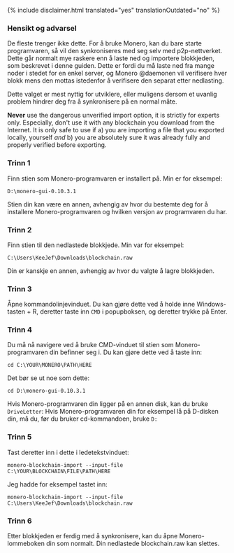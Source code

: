{% include disclaimer.html translated="yes" translationOutdated="no" %}

### Hensikt og advarsel

De fleste trenger ikke dette. For å bruke Monero, kan du bare starte
programvaren, så vil den synkroniseres med seg selv med
p2p-nettverket. Dette går normalt mye raskere enn å laste ned og importere
blokkjeden, som beskrevet i denne guiden. Dette er fordi du må laste ned fra
mange noder i stedet for en enkel server, og Monero @daemonen vil verifisere
hver blokk mens den mottas istedenfor å verifisere den separat etter
nedlasting.

Dette valget er mest nyttig for utviklere, eller muligens dersom et uvanlig
problem hindrer deg fra å synkronisere på en normal måte.

**Never** use the dangerous unverified import option, it is strictly for experts only. Especially, don't use it with any blockchain you download from the Internet. It is only safe to use if a) you are importing a file that you exported locally, yourself *and* b) you are absolutely sure it was already fully and properly verified before exporting.

### Trinn 1

Finn stien som Monero-programvaren er installert på. Min er for eksempel:

`D:\monero-gui-0.10.3.1`

Stien din kan være en annen, avhengig av hvor du bestemte deg for å
installere Monero-programvaren og hvilken versjon av programvaren du har.

### Trinn 2

Finn stien til den nedlastede blokkjede. Min var for eksempel:

`C:\Users\KeeJef\Downloads\blockchain.raw`

Din er kanskje en annen, avhengig av hvor du valgte å lagre blokkjeden.

### Trinn 3

Åpne kommandolinjevinduet. Du kan gjøre dette ved å holde inne
Windows-tasten + R, deretter taste inn `CMD` i popupboksen, og deretter
trykke på Enter.

### Trinn 4

Du må nå navigere ved å bruke CMD-vinduet til stien som Monero-programvaren
din befinner seg i. Du kan gjøre dette ved å taste inn:

`cd C:\YOUR\MONERO\PATH\HERE`

Det bør se ut noe som dette:

`cd D:\monero-gui-0.10.3.1`

Hvis Monero-programvaren din ligger på en annen disk, kan du bruke
`DriveLetter`: Hvis Monero-programvaren din for eksempel lå på D-disken din,
må du, før du bruker cd-kommandoen, bruke `D:`

### Trinn 5

Tast deretter inn i dette i ledetekstvinduet:

`monero-blockchain-import --input-file C:\YOUR\BLOCKCHAIN\FILE\PATH\HERE`

Jeg hadde for eksempel tastet inn:

`monero-blockchain-import --input-file
C:\Users\KeeJef\Downloads\blockchain.raw`

### Trinn 6

Etter blokkjeden er ferdig med å synkronisere, kan du åpne Monero-lommeboken
din som normalt. Din nedlastede blockchain.raw kan slettes.
